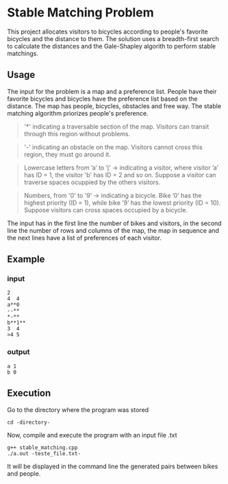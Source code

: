 # Stable Matching Problem
This project allocates visitors to bicycles according to people's favorite bicycles and the distance to them. The solution uses a breadth-first search to calculate the distances and the Gale-Shapley algorith to perform stable matchings.

## Usage
The input for the problem is a map and a preference list. People have their favorite bicycles and bicycles have the preference list based on the distance. The map has people, bicycles, obstacles and free way. The stable matching algorithm priorizes people's preference.


> '*'   indicating a traversable section of the map. Visitors can transit through this region without problems.

> '-'  indicating an obstacle on the map. Visitors cannot cross this region, they must go around it. 

> Lowercase letters from ’a’ to  ’j’  ->  indicating a visitor, where visitor ’a’ has ID = 1, the visitor 'b' has ID = 2 and so on. Suppose a visitor can traverse spaces ocuppied by the others visitors.

> Numbers, from '0' to '9'  ->  indicating a bicycle. Bike ’0’ has the highest priority (ID = 1), while bike ’9’ has the lowest priority (ID = 10). Suppose visitors can cross spaces occupied by a bicycle.

  
 The input has in the first line the number of bikes and visitors, in the second line the number of rows and columns of the map, the map in sequence and the next lines have a list of preferences of each visitor.
 
 ## Example
 ### input
```
2
4  4
a**0 
--** 
*-** 
b**1** 
3  4
>4 5
```

### output
```
a 1
b 0
```

## Execution
Go to the directory where the program was stored

``` 
cd -directory-
```

Now, compile and execute the program with an input file .txt
```
g++ stable_matching.cpp
./a.out -teste_file.txt-
```
It will be displayed in the command line the generated pairs between bikes and people.

  
